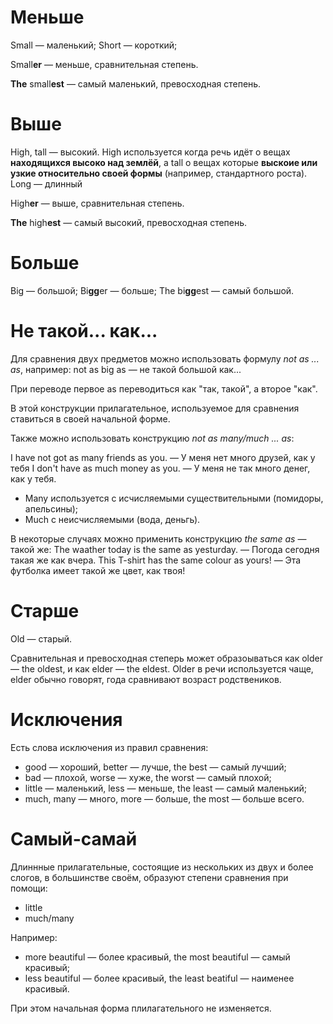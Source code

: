 # Меньше

Small — маленький;
Short — короткий;

Small**er** — меньше, сравнительная степень.

**The** small**est** — самый маленький, превосходная степень.

# Выше

High, tall — высокий. High используется когда речь идёт о вещах **находящихся высоко над землёй**, а tall о вещах которые **выскоие или узкие относительно своей формы** (например, стандартного роста).
Long — длинный

High**er** — выше, сравнительная степень.

**The** high**est** — самый высокий, превосходная степень.

# Больше

Big — большой;
Bi**gg**er — больше;
The bi**gg**est — самый большой.

# Не такой... как...

Для сравнения двух предметов можно использовать формулу _not as ... as_, например: not as big as — не такой большой как...

При переводе первое as переводиться как "так, такой", а второе "как".

В этой конструкции прилагательное, используемое для сравнения ставиться в своей начальной форме.

Также можно использовать конструкцию _not as many/much ... as_:

I have not got as many friends as you. — У меня нет много друзей, как у тебя
I don't have as much money as you. — У меня не так много денег, как у тебя.

* Many используется с исчисляемыми существительными (помидоры, апельсины);
* Much с неисчисляемыми (вода, деньгь).

В некоторые случаях можно применить конструкцию _the same as_ — такой же:
The waather today is the same as yesturday. — Погода сегодня такая же как вчера.
This T-shirt has the same colour as yours! — Эта футболка имеет такой же цвет, как твоя!

# Старше

Old — старый.

Сравнительная и превосходная степерь может образоываться как older — the oldest, и как elder — the eldest. Older в речи используется чаще, elder обычно говорят, года сравнивают возраст родствеников.

# Исключения

Есть слова исключения из правил сравнения:

* good — хороший, better — лучше, the best — самый лучший;
* bad — плохой, worse — хуже, the worst — самый плохой;
* little — маленький, less — меньше, the least — самый маленький;
* much, many — много, more — больше, the most — больше всего.

# Самый-самай

Длиннные прилагательные, состоящие из нескольких из двух и более слогов, в большинстве своём, образуют степени сравнения при помощи:

* little
* much/many

Например: 
* more beautiful — более красивый, the most beautiful — самый красивый;
* less beautiful — более красивый, the least beatiful — наименее красивый.

При этом начальная форма плилагательного не изменяется.
